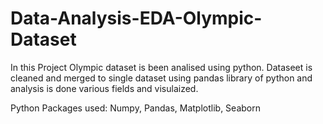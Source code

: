 # Data-Analysis-EDA-Olympic-Dataset

In this Project Olympic dataset is been analised using python. Dataseet is cleaned and merged to single dataset using pandas library of python and analysis is done various fields and visulaized.
 
Python Packages used: Numpy, Pandas, Matplotlib, Seaborn

 
